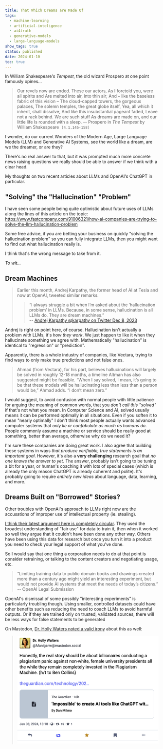 ```yaml
---
title: That Which Dreams are Made Of
tags:
  - machine-learning
  - artificial-inteligence
  - ai4truth
  - generative-models
  - large-language-models
show_tags: true
status: published
date: 2024-01-10
toc: true
---
```

In William Shakespeare's *Tempest*, the old wizard Prospero at one point famously opines...

>Our revels now are ended. These our actors,
 As I foretold you, were all spirits and
 Are melted into air, into thin air;
 And – like the baseless fabric of this vision –
 The cloud-capped towers, the gorgeous palaces,
 The solemn temples, the great globe itself,
 Yea, all which it inherit, shall dissolve,
 And like this insubstantial pageant faded,
 Leave not a rack behind. We are such stuff
 As dreams are made on, and our little life
 Is rounded with a sleep.
  	-- Prospero in *The Tempest* by William Shakespeare  `(4.1.146-158)`

I wonder, do our current Wonders of the Modern Age, Large Language Models (LLM) and Generative AI Systems, see the world like a dream, are we the dreamer, or are they?

There's no real answer to that, but it was prompted much more concrete news raising questions we really should be able to answer if we think with a clear head.

My thoughts on two recent articles about LLMs and OpenAI's ChatGPT in particular.

## "Solving" the "Hallucination" "Problem" 

I have seen some people being quite optimistic about future uses of LLMs along the lines of  this article on the topic: https://www.fastcompany.com/91006321/how-ai-companies-are-trying-to-solve-the-llm-hallucination-problem

Some free advice, if you are betting your business on quickly "solving the hallucination problem" so you can fully integrate LLMs, then you might want to find out what hallucination really is. 

I think that's the wrong message to take from it.

*To wit...*

## Dream Machines
> Earlier this month, Andrej Karpathy, the former head of AI at Tesla and now at OpenAI, tweeted similar remarks. 
> > “I always struggle a bit when I’m asked about the ‘hallucination problem’ in LLMs. Because, in some sense, hallucination is all LLMs do. They are dream machines.”  
> > -- [Andrej Karpathy @karpathy on Twitter Dec 8, 2023](https://x.com/karpathy/status/1733299213503787018)

Andrej is right on point here, of course. Hallucination isn't actually a problem with LLMs, it's *how they work*. We just happen to like it when they hallucinate something we agree with. Mathematically "hallucination" is identical to "regression" or "prediction". 

Apparently, there is a whole industry of companies, like Vectara, trying to find ways to only make true predictions and not false ones.

> Ahmad (from Vectara), for his part, believes hallucinations will largely be solved in roughly 12-18 months, a timeline Altman has also suggested might be feasible. “When I say solved, I mean, it’s going to be that these models will be hallucinating less than less than a person would be,” Ahmad adds. “I don’t mean zero.”

I would suggest, to avoid confusion with normal people with little patience for arguing the meaning of common words, that you *don't call this "solved"* if that's not what you mean. In Computer Science and AI, solved usually means it can be performed optimally in all situations. Even if you soften it to mean "nearly optimally" I don't think most people actually wants advanced computer systems that *only lie or confabulate as much as humans do*. People commonly assume a machine or service should be really good at  something, better than average, otherwise why do we need it?

I'm sure these companies are doing great work. I also agree that building these systems in ways *that produce verifiable, true statements is an important goal*. However,  it's also a **very challenging** research goal that *no one knows the answer to yet*. The answer, probably isn't going to be tuning a bit for a year, or human's coaching it with lots of special cases (which is already the only reason ChatGPT is already coherent and polite). It's probably going to require *entirely new ideas* about language, data, learning, and more. 


## Dreams Built on "Borrowed" Stories?
Other troubles with OpenAI's approach to LLMs right now are the accusations of improper use of intellectual property (ie. stealing). 

[I think their latest argument here is completely circular](https://www.theguardian.com/technology/2024/jan/08/ai-tools-chatgpt-copyrighted-material-openai?utm_source=flipboard&utm_content=compthink%2Fmagazine%2FAI "https://www.theguardian.com/technology/2024/jan/08/ai-tools-chatgpt-copyrighted-material-openai?utm_source=flipboard&utm_content=compthink%2Fmagazine%2FAI"). They used the broadest understanding of "fair use" for data to train it, then when it worked so well they argue that it couldn't have been done any other way. Others have been using this data for research but once you turn it into a product you need to check your legal support of what you've done.

So I would say that one thing a corporation needs to do at that point is consider retraining, or talking to the content creators and negotiating usage, etc. 

> “Limiting training data to public domain books and drawings created more than a century ago might yield an interesting experiment, but would not provide AI systems that meet the needs of today’s citizens.” -- OpenAI Legal Submission

OpenAI's dismissal of some possibly "interesting experiments" is particularly troubling though. Using smaller, controlled datasets could have other benefits such as reducing the need to coach LLMs to avoid harmful outputs. Or if they are trained only on trusted, validated sources, there will be less ways for false statements to be generated

On Mastodon, [Dr. Holly Waters noted a valid irony](https://mastodon.social/@Manigarm/111721703349367950) about this as well:
> ![Mastodon Post from Dr. Holly Walters. Content: Honestly, the real story should be about billionaires conducting a plagiarism panic against non-white, female university presidents all the while they remain completely invested in the Plagiarism Machine.](/assets/images/manigarm-mastodon-2024-01-09.png)

